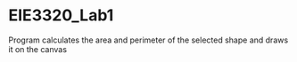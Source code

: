 # EIE3320_Lab1
Program calculates the area and perimeter of the selected shape and draws it on the canvas
